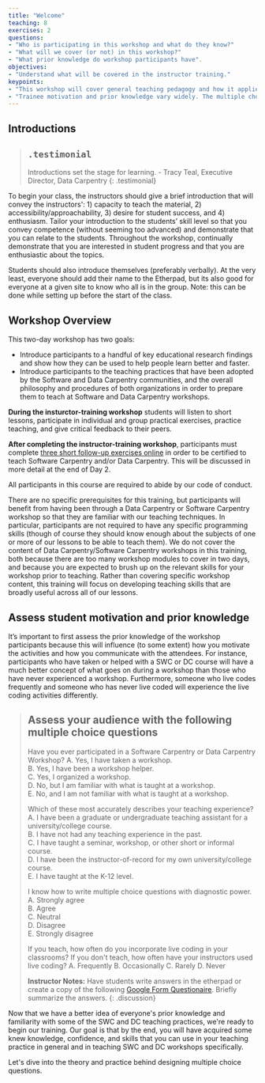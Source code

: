 ```yaml
---
title: "Welcome"
teaching: 8
exercises: 2
questions:
- "Who is participating in this workshop and what do they know?"
- "What will we cover (or not) in this workshop?"
- "What prior knowledge do workshop participants have". 
objectives:
- "Understand what will be covered in the instructor training."
keypoints:
- "This workshop will cover general teaching pedagogy and how it applies specifically to Software and Data Carpentry"
- "Trainee motivation and prior knowledge vary widely. The multiple choice question is design to better understand students motivation to be here and their familiarity with SWC DC."
---
```


## Introductions 

> ## `.testimonial`
>
> Introductions set the stage for learning. - Tracy Teal, Executive Director, Data Carpentry
{: .testimonial}

To begin your class, the instructors should give a brief introduction that will convey the instructors': 1) capacity to teach the material, 2) accessibility/approachability, 3) desire for student success, and 4) enthusiasm. Tailor your introduction to the students’ skill level so that you convey competence (without seeming too advanced) and demonstrate that you can relate to the students. Throughout the workshop, continually demonstrate that you are interested in student progress and that you are enthusiastic about the topics.

Students should also introduce themselves (preferably verbally). At the very least, everyone should add their name to the Etherpad, but its also good for everyone at a given site to know who all is in the group. Note: this can be done while setting up before the start of the class. 

## Workshop Overview

This two-day workshop has two goals:
- Introduce participants to a handful of key educational research findings and show how they can be used to help people learn better and faster.
- Introduce participants to the teaching practices that have been adopted by the Software and Data Carpentry communities, and the overall philosophy and procedures of both organizations in order to prepare them to teach at Software and Data Carpentry workshops.

**During the insturctor-training workshop** students will listen to short lessons, participate in individual and group practical exercises, practice teaching, and give critical feedback to their peers. 

**After completing the instructor-training workshop**, participants must complete [three short follow-up exercises online](http://swcarpentry.github.io/instructor-training/checkout/) in order to be certified to teach Software Carpentry and/or Data Carpentry. This will be discussed in more detail at the end of Day 2. 

All participants in this course are required to abide by our code of conduct.

There are no specific prerequisites for this training, but participants will benefit from having been through a Data Carpentry or Software Carpentry workshop so that they are familiar with our teaching techniques. In particular, participants are not required to have any specific programming skills (though of course they should know enough about the subjects of one or more of our lessons to be able to teach them). We do not cover the content of Data Carpentry/Software Carpentry workshops in this training, both because there are too many workshop modules to cover in two days, and because you are expected to brush up on the relevant skills for your workshop prior to teaching. Rather than covering specific workshop content, this training will focus on developing teaching skills that are broadly useful across all of our lessons.

## Assess student motivation and prior knowledge
It’s important to first assess the prior knowledge of the workshop participants because this will influence (to some extent) how you motivate the activities and how you communicate with the attendees. For instance, participants who have taken or helped with a SWC or DC course will have a much better concept of what goes on during a workshop than those who have never experienced a workshop. Furthermore, someone who live codes frequently and someone who has never live coded will experience the live coding activities differently. 

> ## Assess your audience with the following multiple choice questions
>
> Have you ever participated in a Software Carpentry or Data Carpentry Workshop?
> A. Yes, I have taken a workshop.  
> B. Yes, I have been a workshop helper.  
> C. Yes, I organized a workshop.  
> D. No, but I am familiar with what is taught at a workshop.  
> E. No, and I am not familiar with what is taught at a workshop.  
>
> Which of these most accurately describes your teaching experience?  
> A. I have been a graduate or undergraduate teaching assistant for a university/college course.  
> B. I have not had any teaching experience in the past.  
> C. I have taught a seminar, workshop, or other short or informal course.  
> D. I have been the instructor-of-record for my own university/college course.  
> E. I have taught at the K-12 level.  
>
> I know how to write multiple choice questions with diagnostic power.  
> A. Strongly agree  
> B. Agree  
> C. Neutral  
> D. Disagree  
> E. Strongly disagree   
>
> If you teach, how often do you incorporate live coding in your classrooms? If you don't teach, how often have your instructors used live coding?
> A. Frequently
> B. Occasionally
> C. Rarely
> D. Never
>
> **Instructor Notes:** Have students write answers in the etherpad or create a copy of the following [Google Form Questionaire](http://goo.gl/forms/EHXfBSDmvqBLLVzj1). Briefly summarize the answers. 
{: .discussion}

Now that we have a better idea of everyone's prior knowledge and familiarity with some of the SWC and DC teaching practices, we're ready to begin our training. Our goal is that by the end, you will have acquired some knew knowledge, confidence, and skills that you can use in your teaching practice in general and in teaching SWC and DC workshops specifically.

Let's dive into the theory and practice behind designing multiple choice questions. 
